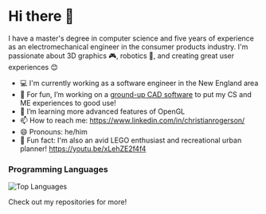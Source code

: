 # Hi there 👋

I have a master's degree in computer science and five years of experience as an electromechanical engineer in the consumer products industry.  I'm passionate about 3D graphics 🎮, robotics 🤖, and creating great user experiences 😊

- 💻 I'm currently working as a software engineer in the New England area
- 🔨 For fun, I’m working on a [ground-up CAD software](https://github.com/crogerson42/basic-cad) to put my CS and ME experiences to good use!
- 🌱 I’m learning more advanced features of OpenGL
- 📫 How to reach me: https://www.linkedin.com/in/christianrogerson/
- 😄 Pronouns: he/him
- 🧱 Fun fact: I'm also an avid LEGO enthusiast and recreational urban planner! https://youtu.be/xLehZE2f4f4

### Programming Languages
![Top Languages](https://github-readme-stats.vercel.app/api/top-langs/?username=crogerson42&layout=compact)

Check out my repositories for more!
